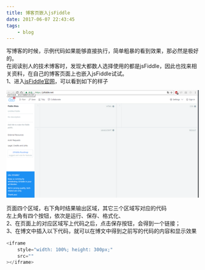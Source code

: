 ```yaml
---
title: 博客页嵌入jsFiddle
date: 2017-06-07 22:43:45
tags:
    - blog
---
```

写博客的时候，示例代码如果能够直接执行，简单粗暴的看到效果，那必然是极好的。     
在阅读别人的技术博客时，发现大都数人选择使用的都是jsFiddle，因此也找来相关资料，在自己的博客页面上也嵌入jsFiddle试试。      
1、进入[jsFiddle官网](https://jsfiddle.net/)，可以看到如下的样子  

<!-- more -->

![jsFiddle offical website](博客页嵌入jsFiddle/site.png)

页面四个区域，右下角时结果输出区域，其它三个区域写对应的代码     
左上角有四个按钮，依次是运行、保存、格式化、       
2、在页面上的对应区域写上代码之后，点击保存按钮，会得到一个链接；     
3、在博文中插入以下代码，就可以在博文中得到之前写的代码的内容和显示效果      
```js
<iframe
    style="width: 100%; height: 300px;"
    src=""
></iframe>
```

